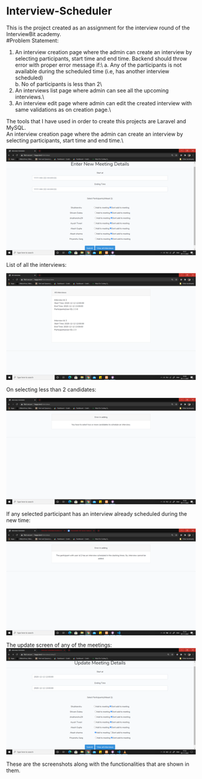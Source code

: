 # Interview-Scheduler

This is the project created as an assignment for the interview round of the InterviewBit academy.\
#Problem Statement:
1. An interview creation page where the admin can create an interview by selecting participants, start time and end time. Backend should throw error with proper error message if:\ 
  a. Any of the participants is not available during the scheduled time (i.e, has another interview scheduled)\
  b. No of participants is less than 2\
2. An interviews list page where admin can see all the upcoming interviews.\
3. An interview edit page where admin can edit the created interview with same validations as on creation page.\

The tools that I have used in order to create this projects are Laravel and MySQL.\
An interview creation page where the admin can create an interview by selecting participants, start time and end time.\

<img src= "https://github.com/shubhanshu29/Interview-Scheduler/blob/master/Screenshots/Screenshot%20(59).png">

List of all the interviews:

<img src= "https://github.com/shubhanshu29/Interview-Scheduler/blob/master/Screenshots/Screenshot%20(60).png">

On selecting less than 2 candidates:

<img src="https://github.com/shubhanshu29/Interview-Scheduler/blob/master/Screenshots/Screenshot%20(61).png">

If any selected participant has an interview already scheduled during the new time:

<img src="https://github.com/shubhanshu29/Interview-Scheduler/blob/master/Screenshots/Screenshot%20(62).png">

The update screen of any of the meetings:
<img src="https://github.com/shubhanshu29/Interview-Scheduler/blob/master/Screenshots/Screenshot%20(64).png">

These are the screenshots along with the functionalities that are shown in them.

